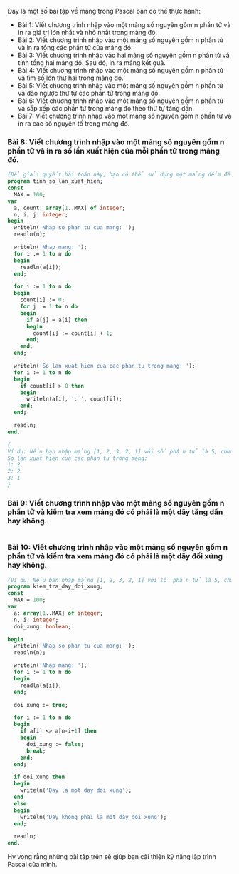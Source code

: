 Đây là một số bài tập về mảng trong Pascal bạn có thể thực hành:

- Bài 1: Viết chương trình nhập vào một mảng số nguyên gồm n phần tử và in ra giá trị lớn nhất và nhỏ nhất trong mảng đó.
- Bài 2: Viết chương trình nhập vào một mảng số nguyên gồm n phần tử và in ra tổng các phần tử của mảng đó.
- Bài 3: Viết chương trình nhập vào hai mảng số nguyên gồm n phần tử và tính tổng hai mảng đó. Sau đó, in ra mảng kết quả.
- Bài 4: Viết chương trình nhập vào một mảng số nguyên gồm n phần tử và tìm số lớn thứ hai trong mảng đó.
- Bài 5: Viết chương trình nhập vào một mảng số nguyên gồm n phần tử và đảo ngược thứ tự các phần tử trong mảng đó.
- Bài 6: Viết chương trình nhập vào một mảng số nguyên gồm n phần tử và sắp xếp các phần tử trong mảng đó theo thứ tự tăng dần.
- Bài 7: Viết chương trình nhập vào một mảng số nguyên gồm n phần tử và in ra các số nguyên tố trong mảng đó.

### Bài 8: Viết chương trình nhập vào một mảng số nguyên gồm n phần tử và in ra số lần xuất hiện của mỗi phần tử trong mảng đó.
```pascal
{Để giải quyết bài toán này, bạn có thể sử dụng một mảng đếm để lưu trữ số lần xuất hiện của mỗi phần tử trong mảng ban đầu. Sau đó, bạn có thể duyệt qua mảng ban đầu và tăng giá trị của mảng đếm tương ứng với phần tử hiện tại. Cuối cùng, in ra mảng đếm để hiển thị số lần xuất hiện của mỗi phần tử trong mảng ban đầu. Dưới đây là đoạn code minh họa cho phương pháp này:}
program tinh_so_lan_xuat_hien;
const
  MAX = 100;
var
  a, count: array[1..MAX] of integer;
  n, i, j: integer;
begin
  writeln('Nhap so phan tu cua mang: ');
  readln(n);

  writeln('Nhap mang: ');
  for i := 1 to n do
  begin
    readln(a[i]);
  end;

  for i := 1 to n do
  begin
    count[i] := 0;
    for j := 1 to n do
    begin
      if a[j] = a[i] then
      begin
        count[i] := count[i] + 1;
      end;
    end;
  end;

  writeln('So lan xuat hien cua cac phan tu trong mang: ');
  for i := 1 to n do
  begin
    if count[i] > 0 then
    begin
      writeln(a[i], ': ', count[i]);
    end;
  end;

  readln;
end.

{
Ví dụ: Nếu bạn nhập mảng [1, 2, 3, 2, 1] với số phần tử là 5, chương trình sẽ in ra:
So lan xuat hien cua cac phan tu trong mang: 
1: 2
2: 2
3: 1
}
```

### Bài 9: Viết chương trình nhập vào một mảng số nguyên gồm n phần tử và kiểm tra xem mảng đó có phải là một dãy tăng dần hay không.
```pascal

```

### Bài 10: Viết chương trình nhập vào một mảng số nguyên gồm n phần tử và kiểm tra xem mảng đó có phải là một dãy đối xứng hay không.
```pascal
{Ví dụ: Nếu bạn nhập mảng [1, 2, 3, 2, 1] với số phần tử là 5, chương trình sẽ in ra thông báo "Day la mot day doi xung". Tuy nhiên, nếu bạn nhập mảng [1, 2, 3, 4, 5] với số phần tử là 5, chương trình sẽ in ra thông báo "Day khong phai la mot day doi xung".}
program kiem_tra_day_doi_xung;
const
  MAX = 100;
var
  a: array[1..MAX] of integer;
  n, i: integer;
  doi_xung: boolean;

begin
  writeln('Nhap so phan tu cua mang: ');
  readln(n);

  writeln('Nhap mang: ');
  for i := 1 to n do
  begin
    readln(a[i]);
  end;

  doi_xung := true;

  for i := 1 to n do
  begin
    if a[i] <> a[n-i+1] then
    begin
      doi_xung := false;
      break;
    end;
  end;

  if doi_xung then
  begin
    writeln('Day la mot day doi xung');
  end
  else
  begin
    writeln('Day khong phai la mot day doi xung');
  end;

  readln;
end.
```

Hy vọng rằng những bài tập trên sẽ giúp bạn cải thiện kỹ năng lập trình Pascal của mình.
